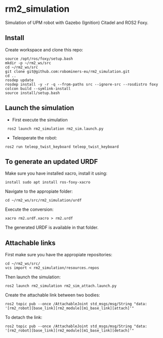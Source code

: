 # rm2_simulation
Simulation of UPM robot with Gazebo (Ignition) Citadel and ROS2 Foxy.

## Install
Create workspace and clone this repo:

```
source /opt/ros/foxy/setup.bash
mkdir -p ~/rm2_ws/src
cd ~/rm2_ws/src
git clone git@github.com:robominers-eu/rm2_simulation.git
cd ..
rosdep update
rosdep install -y -r -q --from-paths src --ignore-src --rosdistro foxy 
colcon build --symlink-install
source install/setup.bash
```

## Launch the simulation
* First execute the simulation
```
 ros2 launch rm2_simulation rm2_sim.launch.py  
```

* Teleoperate the robot:
```
ros2 run teleop_twist_keyboard teleop_twist_keyboard
```
## To generate an updated URDF

Make sure you have installed xacro, install it using:
```
install sudo apt install ros-foxy-xacro 
```

Navigate to the appropiate folder:
```
cd ~/rm2_ws/src/rm2_simulation/urdf
```
Execute the conversion:
```
xacro rm2.urdf.xacro > rm2.urdf
```
The generated URDF is available in that folder.

## Attachable links
First make sure you have the appropiate repositories:
```
cd ~/rm2_ws/src/
vcs import < rm2_simulation/resources.repos
```

Then launch the simulation:
```
ros2 launch rm2_simulation rm2_sim_attach.launch.py 
```

Create the attachable link between two bodies:
```
ros2 topic pub --once /AttachableJoint std_msgs/msg/String "data: '[rm2_robot][base_link][rm2_module][m1_base_link][attach]'"
```
To detach the link:
```
ros2 topic pub --once /AttachableJoint std_msgs/msg/String "data: '[rm2_robot][base_link][rm2_module][m1_base_link][detach]'"
```
